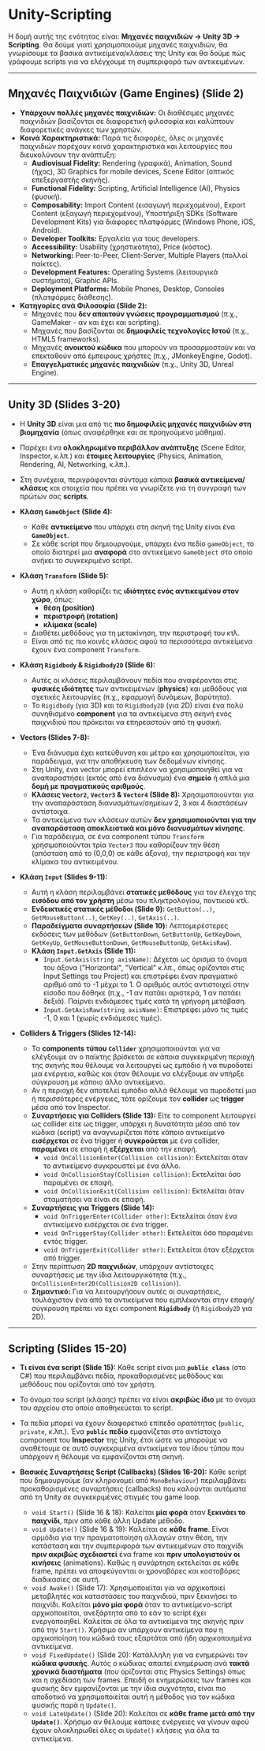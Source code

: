 # Unity-Scripting

Η δομή αυτής της ενότητας είναι: **Μηχανές παιχνιδιών -> Unity 3D -> Scripting**. Θα δούμε γιατί χρησιμοποιούμε μηχανές παιχνιδιών, θα γνωρίσουμε τα βασικά αντικείμενα/κλάσεις της Unity και θα δούμε πώς γράφουμε scripts για να ελέγχουμε τη συμπεριφορά των αντικειμένων.

---

## Μηχανές Παιχνιδιών (Game Engines) (Slide 2)

*   **Υπάρχουν πολλές μηχανές παιχνιδιών:** Οι διαθέσιμες μηχανές παιχνιδιών βασίζονται σε διαφορετική φιλοσοφία και καλύπτουν διαφορετικές ανάγκες των χρηστών.
*   **Κοινά Χαρακτηριστικά:** Παρά τις διαφορές, όλες οι μηχανές παιχνιδιών παρέχουν κοινά χαρακτηριστικά και λειτουργίες που διευκολύνουν την ανάπτυξη:
    *   **Audiovisual Fidelity:** Rendering (γραφικά), Animation, Sound (ήχος), 3D Graphics for mobile devices, Scene Editor (οπτικός επεξεργαστής σκηνής).
    *   **Functional Fidelity:** Scripting, Artificial Intelligence (AI), Physics (φυσική).
    *   **Composability:** Import Content (εισαγωγή περιεχομένου), Export Content (εξαγωγή περιεχομένου), Υποστήριξη SDKs (Software Development Kits) για διάφορες πλατφόρμες (Windows Phone, iOS, Android).
    *   **Developer Toolkits:** Εργαλεία για τους developers.
    *   **Accessibility:** Usability (χρηστικότητα), Price (κόστος).
    *   **Networking:** Peer-to-Peer, Client-Server, Multiple Players (πολλοί παίκτες).
    *   **Development Features:** Operating Systems (λειτουργικά συστήματα), Graphic APIs.
    *   **Deployment Platforms:** Mobile Phones, Desktop, Consoles (πλατφόρμες διάθεσης).
*   **Κατηγορίες ανά Φιλοσοφία (Slide 2):**
    *   Μηχανές που **δεν απαιτούν γνώσεις προγραμματισμού** (π.χ., GameMaker - αν και έχει και scripting).
    *   Μηχανές που βασίζονται σε **δημοφιλείς τεχνολογίες Ιστού** (π.χ., HTML5 frameworks).
    *   Μηχανές **ανοικτού κώδικα** που μπορούν να προσαρμοστούν και να επεκταθούν από έμπειρους χρήστες (π.χ., JMonkeyEngine, Godot).
    *   **Επαγγελματικές μηχανές παιχνιδιών** (π.χ., Unity 3D, Unreal Engine).

---

## Unity 3D (Slides 3-20)

*   Η **Unity 3D** είναι μια από τις **πιο δημοφιλείς μηχανές παιχνιδιών στη βιομηχανία** (όπως αναφέρθηκε και σε προηγούμενο μάθημα).
*   Παρέχει ένα **ολοκληρωμένο περιβάλλον ανάπτυξης** (Scene Editor, Inspector, κ.λπ.) και **έτοιμες λειτουργίες** (Physics, Animation, Rendering, AI, Networking, κ.λπ.).
*   Στη συνέχεια, περιγράφονται σύντομα κάποια **βασικά αντικείμενα/κλάσεις** και στοιχεία που πρέπει να γνωρίζετε για τη συγγραφή των πρώτων σας **scripts**.

*   **Κλάση `GameObject` (Slide 4):**
    *   Κάθε **αντικείμενο** που υπάρχει στη σκηνή της Unity είναι ένα **`GameObject`**.
    *   Σε κάθε script που δημιουργούμε, υπάρχει ένα πεδίο `gameObject`, το οποίο διατηρεί μια **αναφορά** στο αντικείμενο `GameObject` στο οποίο ανήκει το συγκεκριμένο script.

*   **Κλάση `Transform` (Slide 5):**
    *   Αυτή η κλάση καθορίζει τις **ιδιότητες ενός αντικειμένου στον χώρο**, όπως:
        *   **θέση (position)**
        *   **περιστροφή (rotation)**
        *   **κλίμακα (scale)**
    *   Διαθέτει μεθόδους για τη μετακίνηση, την περιστροφή του κτλ.
    *   Είναι από τις πιο κοινές κλάσεις αφού τα περισσότερα αντικείμενα έχουν ένα component `Transform`.

*   **Κλάση `Rigidbody` & `Rigidbody2D` (Slide 6):**
    *   Αυτές οι κλάσεις περιλαμβάνουν πεδία που αναφέρονται στις **φυσικές ιδιότητες** των αντικειμένων (**physics**) και μεθόδους για σχετικές λειτουργίες (π.χ., εφαρμογή δυνάμεων, βαρύτητα).
    *   Το `Rigidbody` (για 3D) και το `Rigidbody2D` (για 2D) είναι ένα πολύ συνηθισμένο **component** για τα αντικείμενα στη σκηνή ενός παιχνιδιού που πρόκειται να επηρεαστούν από τη φυσική.

*   **Vectors (Slides 7-8):**
    *   Ένα διάνυσμα έχει κατεύθυνση και μέτρο και χρησιμοποιείται, για παράδειγμα, για την αποθήκευση των δεδομένων κίνησης.
    *   Στη Unity, ένα vector μπορεί επιπλέον να χρησιμοποιηθεί για να αναπαραστήσει (εκτός από ένα διάνυσμα) ένα **σημείο** ή απλά μια **δομή με πραγματικούς αριθμούς**.
    *   **Κλάσεις `Vector2`, `Vector3` & `Vector4` (Slide 8):** Χρησιμοποιούνται για την αναπαράσταση διανυσμάτων/σημείων 2, 3 και 4 διαστάσεων αντίστοιχα.
    *   Τα αντικείμενα των κλάσεων αυτών **δεν χρησιμοποιούνται για την αναπαράσταση αποκλειστικά και μόνο διανυσμάτων κίνησης**.
    *   Για παράδειγμα, σε ένα component τύπου `Transform` χρησιμοποιούνται τρία `Vector3` που καθορίζουν την θέση (απόσταση από το (0,0,0) σε κάθε άξονα), την περιστροφή και την κλίμακα του αντικειμένου.

*   **Κλάση `Input` (Slides 9-11):**
    *   Αυτή η κλάση περιλαμβάνει **στατικές μεθόδους** για τον έλεγχο της **εισόδου από τον χρήστη** μέσω του πληκτρολογίου, ποντικιού κτλ.
    *   **Ενδεικτικές στατικές μέθοδοι (Slide 9):** `GetButton(..)`, `GetMouseButton(..)`, `GetKey(..)`, `GetAxis(..)`.
    *   **Παραδείγματα συναρτήσεων (Slide 10):** Λεπτομερέστερες εκδόσεις των μεθόδων (`GetButtonDown`, `GetButtonUp`, `GetKeyDown`, `GetKeyUp`, `GetMouseButtonDown`, `GetMouseButtonUp`, `GetAxisRaw`).
    *   **Κλάση `Input.GetAxis` (Slide 11):**
        *   `Input.GetAxis(string axisName)`: Δέχεται ως όρισμα το όνομα του άξονα ("Horizontal", "Vertical" κ.λπ., όπως ορίζονται στις Input Settings του Project) και επιστρέφει έναν πραγματικό αριθμό από το -1 μέχρι το 1. Ο αριθμός αυτός αντιστοιχεί στην είσοδο που δόθηκε (π.χ., -1 αν πατάει αριστερά, 1 αν πατάει δεξιά). Παίρνει ενδιάμεσες τιμές κατά τη γρήγορη μετάβαση.
        *   `Input.GetAxisRaw(string axisName)`: Επιστρέφει μόνο τις τιμές -1, 0 και 1 (χωρίς ενδιάμεσες τιμές).

*   **Colliders & Triggers (Slides 12-14):**
    *   Τα **components τύπου `Collider`** χρησιμοποιούνται για να ελέγξουμε αν ο παίκτης βρίσκεται σε κάποια συγκεκριμένη περιοχή της σκηνής που θέλουμε να λειτουργεί ως εμπόδιο ή να πυροδοτεί μια ενέργεια, καθώς και όταν θέλουμε να ελέγξουμε αν υπήρξε σύγκρουση με κάποιο άλλο αντικείμενο.
    *   Αν η περιοχή δεν αποτελεί εμπόδιο αλλά θέλουμε να πυροδοτεί μια ή περισσότερες ενέργειες, τότε ορίζουμε τον **collider** ως **trigger** μέσα από τον Inspector.
    *   **Συναρτήσεις για Colliders (Slide 13):** Είτε το component λειτουργεί ως collider είτε ως trigger, υπάρχει η δυνατότητα μέσα από τον κώδικα (script) να αναγνωρίζεται πότε κάποιο αντικείμενο **εισέρχεται** σε ένα trigger ή **συγκρούεται** με ένα collider, **παραμένει** σε επαφή ή **εξέρχεται** από την επαφή.
        *   `void OnCollisionEnter(Collision collision)`: Εκτελείται όταν το αντικείμενο συγκρουστεί με ένα άλλο.
        *   `void OnCollisionStay(Collision collision)`: Εκτελείται όσο παραμένει σε επαφή.
        *   `void OnCollisionExit(Collision collision)`: Εκτελείται όταν σταματήσει να είναι σε επαφή.
    *   **Συναρτήσεις για Triggers (Slide 14):**
        *   `void OnTriggerEnter(Collider other)`: Εκτελείται όταν ένα αντικείμενο εισέρχεται σε ένα trigger.
        *   `void OnTriggerStay(Collider other)`: Εκτελείται όσο παραμένει εντός trigger.
        *   `void OnTriggerExit(Collider other)`: Εκτελείται όταν εξέρχεται από trigger.
    *   Στην περίπτωση **2D παιχνιδιών**, υπάρχουν αντίστοιχες συναρτήσεις με την ίδια λειτουργικότητα (π.χ., `OnCollisionEnter2D(Collision2D collision)`).
    *   **Σημαντικό:** Για να λειτουργήσουν αυτές οι συναρτήσεις, τουλάχιστον ένα από τα αντικείμενα που εμπλέκονται στην επαφή/σύγκρουση πρέπει να έχει component **`Rigidbody`** (ή `Rigidbody2D` για 2D).

---

## Scripting (Slides 15-20)

*   **Τι είναι ένα script (Slide 15):** Κάθε script είναι μια **`public class`** (στο C#) που περιλαμβάνει πεδία, προκαθορισμένες μεθόδους και μεθόδους που ορίζονται από τον χρήστη.
*   Το όνομα του script (κλάσης) πρέπει να είναι **ακριβώς ίδιο** με το όνομα του αρχείου στο οποίο αποθηκεύεται το script.
*   Τα πεδία μπορεί να έχουν διαφορετικό επίπεδο ορατότητας (`public`, `private`, κ.λπ.). Ένα **`public` πεδίο** εμφανίζεται στο αντίστοιχο component του **Inspector** της Unity, έτσι ώστε να μπορούμε να αναθέτουμε σε αυτό συγκεκριμένα αντικείμενα του ίδιου τύπου που υπάρχουν ή θέλουμε να εμφανίζονται στη σκηνή.

*   **Βασικές Συναρτήσεις Script (Callbacks) (Slides 16-20):** Κάθε script που δημιουργούμε (αν κληρονομεί από `MonoBehaviour`) περιλαμβάνει προκαθορισμένες συναρτήσεις (callbacks) που καλούνται αυτόματα από τη Unity σε συγκεκριμένες στιγμές του game loop.
    *   `void Start()` (Slide 16 & 18): Καλείται **μία φορά** όταν **ξεκινάει το παιχνίδι**, πριν από κάθε άλλη Update μέθοδο.
    *   `void Update()` (Slide 16 & 19): Καλείται σε **κάθε frame**. Είναι αρμόδια για την πραγματοποίηση αλλαγών στην θέση, την κατάσταση και την συμπεριφορά των αντικειμένων στο παιχνίδι **πριν ακριβώς σχεδιαστεί** ένα frame και **πριν υπολογιστούν οι κινήσεις** (animations). Καθώς η συνάρτηση εκτελείται σε κάθε frame, πρέπει να αποφεύγονται οι χρονοβόρες και κοστοβόρες διαδικασίες σε αυτή.
    *   `void Awake()` (Slide 17): Χρησιμοποιείται για να αρχικοποιεί μεταβλητές και καταστάσεις του παιχνιδιού, πριν ξεκινήσει το παιχνίδι. Καλείται **μόνο μία φορά** όταν το αντικείμενο-script αρχικοποιείται, ανεξάρτητα από το εάν το script έχει ενεργοποιηθεί. Καλείται σε όλα τα αντικείμενα της σκηνής πριν από την `Start()`. Χρήσιμο αν υπάρχουν αντικείμενα που η αρχικοποίηση του κώδικά τους εξαρτάται από ήδη αρχικοποιημένα αντικείμενα.
    *   `void FixedUpdate()` (Slide 20): Κατάλληλη για να ενημερώνει τον **κώδικα φυσικής**. Αυτός ο κώδικας απαιτεί ενημέρωση ανά **τακτά χρονικά διαστήματα** (που ορίζονται στις Physics Settings) όπως και η σχεδίαση των frames. Επειδή οι ενημερώσεις των frames και φυσικής δεν εμφανίζονται με την ίδια συχνότητα, είναι πιο αποδοτικό να χρησιμοποιείται αυτή η μέθοδος για τον κώδικα φυσικής παρά η `Update()`.
    *   `void LateUpdate()` (Slide 20): Καλείται σε **κάθε frame μετά από την `Update()`**. Χρήσιμο αν θέλουμε κάποιες ενέργειες να γίνουν αφού έχουν ολοκληρωθεί όλες οι `Update()` κλήσεις για όλα τα αντικείμενα.

